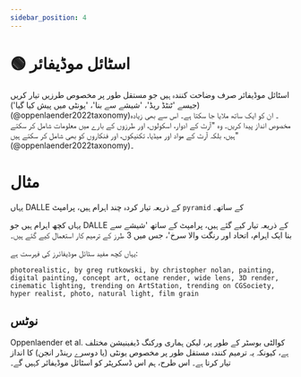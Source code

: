 ```yaml
---
sidebar_position: 4
---
```

# 🟢 اسٹائل موڈیفائر

اسٹائل موڈیفائر صرف وضاحت کنندہ ہیں جو مستقل طور پر
مخصوص طرزیں تیار کریں (جیسے 'ٹنٹڈ ریڈ'، 'شیشے سے بنا'، 'یونٹی میں پیش کیا گیا') (@oppenlaender2022taxonomy)۔ ان کو ایک ساتھ ملایا جا سکتا ہے۔
اس سے بھی زیادہ مخصوص انداز پیدا کریں۔ وہ "آرٹ کے ادوار، اسکولوں، اور طرزوں کے بارے میں معلومات شامل کر سکتے ہیں، بلکہ آرٹ کے مواد اور میڈیا، تکنیکوں، اور فنکاروں کو بھی شامل کر سکتے ہیں" (@oppenlaender2022taxonomy)۔

# مثال

یہاں DALLE کے ذریعہ تیار کردہ چند اہرام ہیں، پرامپٹ `pyramid` کے ساتھ۔


یہاں کچھ اہرام ہیں جو DALLE کے ذریعہ تیار کیے گئے ہیں، پرامپٹ کے ساتھ 'شیشے سے بنا ایک اہرام، اتحاد اور رنگت والا سرخ'، جس میں 3 طرز کے ترمیم کار استعمال کیے گئے ہیں۔


یہاں کچھ مفید سٹائل موڈیفائرز کی فہرست ہے:

```text
photorealistic, by greg rutkowski, by christopher nolan, painting, digital painting, concept art, octane render, wide lens, 3D render, cinematic lighting, trending on ArtStation, trending on CGSociety, hyper realist, photo, natural light, film grain
```

## نوٹس

Oppenlaender et al.
کوالٹی بوسٹر کے طور پر، لیکن ہماری ورکنگ ڈیفینیشن مختلف ہے، کیونکہ یہ ترمیم کنندہ مستقل طور پر مخصوص یونٹی (یا دوسرے رینڈر انجن) کا انداز تیار کرتا ہے۔ اس طرح، ہم اس ڈسکرپٹر کو اسٹائل موڈیفائر کہیں گے۔